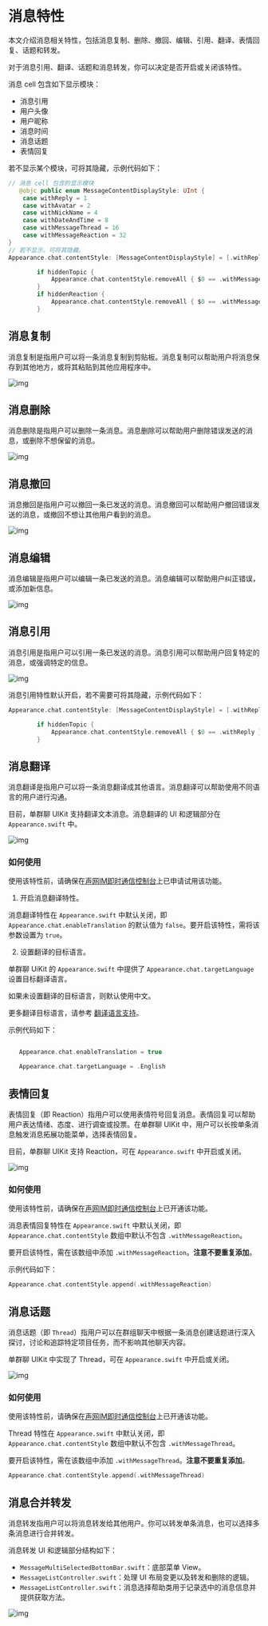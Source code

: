 # 消息特性

<Toc />

本文介绍消息相关特性，包括消息复制、删除、撤回、编辑、引用、翻译、表情回复、话题和转发。

对于消息引用、翻译、话题和消息转发，你可以决定是否开启或关闭该特性。

消息 cell 包含如下显示模块：

- 消息引用
- 用户头像
- 用户昵称
- 消息时间
- 消息话题
- 表情回复

若不显示某个模块，可将其隐藏，示例代码如下：

```swift
// 消息 cell 包含的显示模块
   @objc public enum MessageContentDisplayStyle: UInt {
    case withReply = 1  
    case withAvatar = 2  
    case withNickName = 4
    case withDateAndTime = 8
    case withMessageThread = 16
    case withMessageReaction = 32
}
// 若不显示，可将其隐藏。
Appearance.chat.contentStyle: [MessageContentDisplayStyle] = [.withReply,.withAvatar,.withNickName,.withDateAndTime,.withMessageThread,.withMessageReaction]

        if hiddenTopic {
            Appearance.chat.contentStyle.removeAll { $0 == .withMessageThread }
        }
        if hiddenReaction {
            Appearance.chat.contentStyle.removeAll { $0 == .withMessageReaction }
        }
```

## 消息复制

消息复制是指用户可以将一条消息复制到剪贴板。消息复制可以帮助用户将消息保存到其他地方，或将其粘贴到其他应用程序中。

![img](./IndicatorImages/Appearance_chat_messageLongPressedActions.png) 

## 消息删除	

消息删除是指用户可以删除一条消息。消息删除可以帮助用户删除错误发送的消息，或删除不想保留的消息。

![img](./IndicatorImages/Appearance_chat_messageLongPressedActions.png) 

## 消息撤回

消息撤回是指用户可以撤回一条已发送的消息。消息撤回可以帮助用户撤回错误发送的消息，或撤回不想让其他用户看到的消息。

![img](./IndicatorImages/Appearance_chat_messageLongPressedActions.png) 

## 消息编辑

消息编辑是指用户可以编辑一条已发送的消息。消息编辑可以帮助用户纠正错误，或添加新信息。

![img](./IndicatorImages/Appearance_chat_messageLongPressedActions.png)  

## 消息引用	

消息引用是指用户可以引用一条已发送的消息。消息引用可以帮助用户回复特定的消息，或强调特定的信息。

![img](./IndicatorImages/Appearance_chat_messageLongPressedActions.png) 

消息引用特性默认开启，若不需要可将其隐藏，示例代码如下：

```Swift
Appearance.chat.contentStyle: [MessageContentDisplayStyle] = [.withReply,.withAvatar,.withNickName,.withDateAndTime,.withMessageThread,.withMessageReaction]

        if hiddenTopic {
            Appearance.chat.contentStyle.removeAll { $0 == .withReply }
        }
```

## 消息翻译

消息翻译是指用户可以将一条消息翻译成其他语言。消息翻译可以帮助使用不同语言的用户进行沟通。

目前，单群聊 UIKit 支持翻译文本消息。消息翻译的 UI 和逻辑部分在 `Appearance.swift` 中。

![img](./IndicatorImages/Appearance_chat_messageLongPressedActions.png)  

### 如何使用

使用该特性前，请确保在[声网IM即时通信控制台](https://docs.agora.io/en/agora-chat/get-started/enable?platform=android#get-chat-project-information)上已申请试用该功能。

1. 开启消息翻译特性。

消息翻译特性在 `Appearance.swift` 中默认关闭，即 `Appearance.chat.enableTranslation` 的默认值为 `false`。要开启该特性，需将该参数设置为 `true`。

2. 设置翻译的目标语言。

单群聊 UiKit 的 `Appearance.swift` 中提供了 `Appearance.chat.targetLanguage` 设置目标翻译语言。

如果未设置翻译的目标语言，则默认使用中文。

更多翻译目标语言，请参考 [翻译语言支持](https://learn.microsoft.com/zh-cn/azure/ai-services/translator/language-support)。

示例代码如下：

```Swift

   Appearance.chat.enableTranslation = true

   Appearance.chat.targetLanguage = .English

```

## 表情回复

表情回复（即 Reaction）指用户可以使用表情符号回复消息。表情回复可以帮助用户表达情绪、态度、进行调查或投票。在单群聊 UIKit 中，用户可以长按单条消息触发消息拓展功能菜单，选择表情回复。

目前，单群聊 UIKit 支持 Reaction，可在 `Appearance.swift` 中开启或关闭。

![img](./IndicatorImages/Appearance_chat_messageLongPressedActions.png) 

### 如何使用

使用该特性前，请确保在[声网IM即时通信控制台](https://docs.agora.io/en/agora-chat/get-started/enable?platform=android#get-chat-project-information)上已开通该功能。

消息表情回复特性在 `Appearance.swift` 中默认关闭，即 `Appearance.chat.contentStyle` 数组中默认不包含 `.withMessageReaction`。

要开启该特性，需在该数组中添加 `.withMessageReaction`。**注意不要重复添加**。

示例代码如下：

```swift
Appearance.chat.contentStyle.append(.withMessageReaction)

```

## 消息话题

消息话题（即 `Thread`）指用户可以在群组聊天中根据一条消息创建话题进行深入探讨，讨论和追踪特定项目任务，而不影响其他聊天内容。

单群聊 UIKit 中实现了 Thread，可在 `Appearance.swift` 中开启或关闭。

![img](./IndicatorImages/Appearance_chat_messageLongPressedActions.png)  

### 如何使用

使用该特性前，请确保在[声网IM即时通信控制台](https://docs.agora.io/en/agora-chat/get-started/enable?platform=android#get-chat-project-information)上已开通该功能。

Thread 特性在 `Appearance.swift` 中默认关闭，即` Appearance.chat.contentStyle` 数组中默认不包含 `.withMessageThread`。

要开启该特性，需在该数组中添加 `.withMessageThread`。**注意不要重复添加**。

```swift
Appearance.chat.contentStyle.append(.withMessageThread)

```

## 消息合并转发

消息转发指用户可以将消息转发给其他用户。你可以转发单条消息，也可以选择多条消息进行合并转发。

消息转发 UI 和逻辑部分结构如下：

- `MessageMultiSelectedBottomBar.swift`：底部菜单 View。
- `MessageListController.swift`：处理 UI 布局变更以及转发和删除的逻辑。
- `MessageListController.swift`：消息选择帮助类用于记录选中的消息信息并提供获取方法。

![img](./IndicatorImages/Appearance_chat_messageLongPressedActions.png) 

